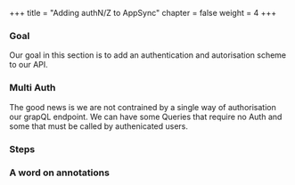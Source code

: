 +++
title = "Adding authN/Z to AppSync"
chapter = false
weight = 4
+++

### Goal
Our goal in this section is to add an authentication and autorisation scheme to our API.

### Multi Auth
The good news is we are not contrained by a single way of authorisation our grapQL endpoint.  We can have some Queries that require no Auth and some that must be called by authenicated users.

### Steps



### A word on annotations

